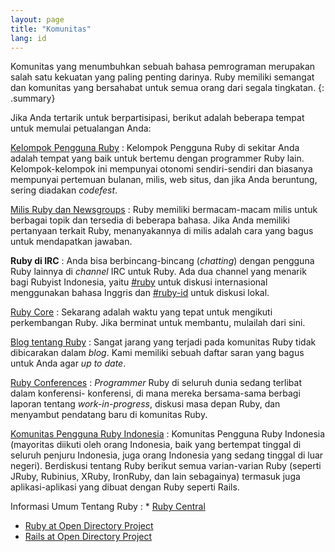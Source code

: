 ```yaml
---
layout: page
title: "Komunitas"
lang: id
---
```


Komunitas yang menumbuhkan sebuah bahasa pemrograman merupakan salah satu
kekuatan yang paling penting darinya. Ruby memiliki semangat dan komunitas
yang bersahabat untuk semua orang dari segala tingkatan.
{: .summary}

Jika Anda tertarik untuk berpartisipasi, berikut adalah beberapa tempat
untuk memulai petualangan Anda:

[Kelompok Pengguna Ruby](user-groups/)
: Kelompok Pengguna Ruby di sekitar Anda adalah tempat yang baik
  untuk bertemu dengan programmer Ruby lain. Kelompok-kelompok ini
  mempunyai otonomi sendiri-sendiri dan biasanya mempunyai pertemuan
  bulanan, milis, web situs, dan jika Anda beruntung, sering
  diadakan *codefest*.

[Milis Ruby dan Newsgroups](mailing-lists/)
: Ruby memiliki bermacam-macam milis untuk berbagai topik dan tersedia
  di beberapa bahasa. Jika Anda memiliki pertanyaan terkait Ruby,
  menanyakannya di milis adalah cara yang bagus untuk mendapatkan jawaban.

**Ruby di IRC**
: Anda bisa berbincang-bincang (*chatting*) dengan pengguna Ruby lainnya
  di *channel* IRC untuk Ruby. Ada dua channel yang menarik bagi Rubyist
  Indonesia, yaitu [#ruby](irc://irc.freenode.net/ruby) untuk
  diskusi internasional menggunakan bahasa Inggris dan
  [#ruby-id](irc://irc.freenode.net/ruby-id) untuk diskusi lokal.

[Ruby Core](ruby-core/)
: Sekarang adalah waktu yang tepat untuk mengikuti perkembangan Ruby.
  Jika berminat untuk membantu, mulailah dari sini.

[Blog tentang Ruby](weblogs/)
: Sangat jarang yang terjadi pada komunitas Ruby tidak dibicarakan dalam
  *blog*. Kami memiliki sebuah daftar saran yang bagus untuk Anda agar
  *up to date*.

[Ruby Conferences](conferences/)
: *Programmer* Ruby di seluruh dunia sedang terlibat dalam konferensi-
  konferensi, di mana mereka bersama-sama berbagi laporan tentang
  *work-in-progress*, diskusi masa depan Ruby, dan menyambut pendatang
  baru di komunitas Ruby.

[Komunitas Pengguna Ruby Indonesia][2]
: Komunitas Pengguna Ruby Indonesia (mayoritas diikuti oleh orang
  Indonesia, baik yang bertempat tinggal di seluruh penjuru Indonesia,
  juga orang Indonesia yang sedang tinggal di luar negeri). Berdiskusi
  tentang Ruby berikut semua varian-varian Ruby (seperti JRuby,
  Rubinius, XRuby, IronRuby, dan lain sebagainya) termasuk juga
  aplikasi-aplikasi yang dibuat dengan Ruby seperti Rails.

Informasi Umum Tentang Ruby
: * [Ruby Central][3]
  * [Ruby at Open Directory Project][4]
  * [Rails at Open Directory Project][5]



[2]: http://tech.groups.yahoo.com/group/id-ruby/
[3]: http://rubycentral.org/
[4]: http://dmoz.org/Computers/Programming/Languages/Ruby/
[5]: http://dmoz.org/Computers/Programming/Languages/Ruby/Software/Rails/
